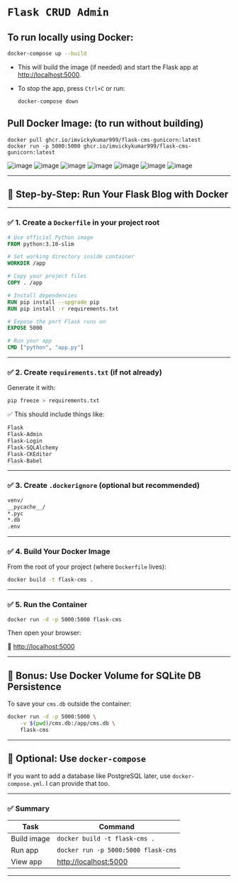 # `Flask CRUD Admin`

## To run locally using Docker:

```bash
docker-compose up --build
```

- This will build the image (if needed) and start the Flask app at [http://localhost:5000](http://localhost:5000).

- To stop the app, press `Ctrl+C` or run:
  ```bash
  docker-compose down
  ```

## Pull Docker Image: (to run without building)

    docker pull ghcr.io/imvickykumar999/flask-cms-gunicorn:latest
    docker run -p 5000:5000 ghcr.io/imvickykumar999/flask-cms-gunicorn:latest

![image](https://github.com/user-attachments/assets/62c24b0f-4f7b-4715-a9bd-90fc2ba985cb)
![image](https://github.com/user-attachments/assets/7eef460a-e396-4d7b-8fb3-545f11173111)
![image](https://github.com/user-attachments/assets/a021a015-2e98-40f4-948a-fc6906120e99)
![image](https://github.com/user-attachments/assets/30077fa2-5a55-4667-b958-f0357bb3735f)
![image](https://github.com/user-attachments/assets/0d22b4f9-703f-4770-9701-f5aab0947369)
![image](https://github.com/user-attachments/assets/c7d2fc00-f347-4faf-ba3f-177c915ad55f)
![image](https://github.com/user-attachments/assets/cfcdb495-a5db-483b-96d2-a66aa27864c7)

---

## 🐳 Step-by-Step: Run Your Flask Blog with Docker

---

### ✅ 1. **Create a `Dockerfile` in your project root**

```Dockerfile
# Use official Python image
FROM python:3.10-slim

# Set working directory inside container
WORKDIR /app

# Copy your project files
COPY . /app

# Install dependencies
RUN pip install --upgrade pip
RUN pip install -r requirements.txt

# Expose the port Flask runs on
EXPOSE 5000

# Run your app
CMD ["python", "app.py"]
```

---

### ✅ 2. **Create `requirements.txt`** (if not already)

Generate it with:

```bash
pip freeze > requirements.txt
```

✅ This should include things like:

```txt
Flask
Flask-Admin
Flask-Login
Flask-SQLAlchemy
Flask-CKEditor
Flask-Babel
```

---

### ✅ 3. **Create `.dockerignore` (optional but recommended)**

```txt
venv/
__pycache__/
*.pyc
*.db
.env
```

---

### ✅ 4. **Build Your Docker Image**

From the root of your project (where `Dockerfile` lives):

```bash
docker build -t flask-cms .
```

---

### ✅ 5. **Run the Container**

```bash
docker run -d -p 5000:5000 flask-cms
```

Then open your browser:

📍 [http://localhost:5000](http://localhost:5000)

---

## 🧠 Bonus: Use Docker Volume for SQLite DB Persistence

To save your `cms.db` outside the container:

```bash
docker run -d -p 5000:5000 \
    -v $(pwd)/cms.db:/app/cms.db \
    flask-cms
```

---

## 🧠 Optional: Use `docker-compose`

If you want to add a database like PostgreSQL later, use `docker-compose.yml`. I can provide that too.

---

### ✅ Summary

| Task        | Command                                        |
| ----------- | ---------------------------------------------- |
| Build image | `docker build -t flask-cms .`                  |
| Run app     | `docker run -p 5000:5000 flask-cms`            |
| View app    | [http://localhost:5000](http://localhost:5000) |

---
